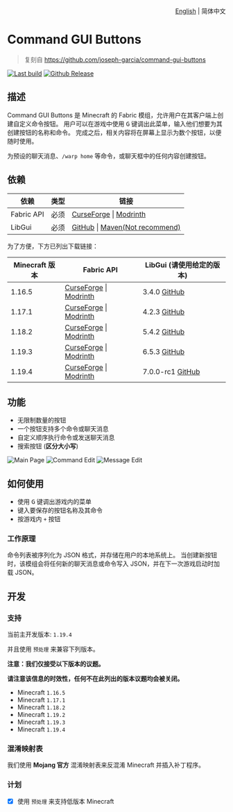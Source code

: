 <div align="right">
  <a title="English" href="./README.md">English</a>
  |
  简体中文
</div>

# Command GUI Buttons

> 复刻自 https://github.com/joseph-garcia/command-gui-buttons

[![Last build](https://img.shields.io/github/actions/workflow/status/MSDNicrosoft/Command-GUI-Buttons/Build.yml?label=Last%20build&style=flat-square)](https://github.com/MSDNicrosoft/Command-GUI-Buttons/actions/workflows/Build.yml)
[![Github Release](https://img.shields.io/github/v/release/MSDNicrosoft/Command-GUI-Buttons?label=Github%20Release&style=flat-square)](https://github.com/MSDNicrosoft/Command-GUI-Buttons/releases)

## 描述

Command GUI Buttons 是 Minecraft 的 Fabric 模组，允许用户在其客户端上创建自定义命令按钮。
用户可以在游戏中使用 <kbd>G</kbd> 键调出此菜单，输入他们想要为其创建按钮的名称和命令。
完成之后，相关内容将在屏幕上显示为数个按钮，以便随时使用。

为预设的聊天消息、`/warp home` 等命令，或聊天框中的任何内容创建按钮。

## 依赖

| 依赖         | 类型 | 链接                                                                                                                                                             |
|------------|----|----------------------------------------------------------------------------------------------------------------------------------------------------------------|
| Fabric API | 必须 | [CurseForge](https://www.curseforge.com/minecraft/mc-mods/fabric-api) \| [Modrinth](https://modrinth.com/mod/fabric-api/)                                      | 
| LibGui     | 必须 | [GitHub](https://github.com/CottonMC/LibGui/releases) \| [Maven(Not recommend)](https://server.bbkr.space/artifactory/libs-release/io/github/cottonmc/LibGui/) |

为了方便，下方已列出下载链接：

| Minecraft 版本 | Fabric API                                                                                                                                                      | LibGui (**请使用给定的版本**)                                                          |
|--------------|-----------------------------------------------------------------------------------------------------------------------------------------------------------------|--------------------------------------------------------------------------------|
| 1.16.5       | [CurseForge](https://www.curseforge.com/minecraft/mc-mods/fabric-api/files?version=1.16.5) \| [Modrinth](https://modrinth.com/mod/fabric-api/versions?g=1.16.5) | 3.4.0 [GitHub](https://github.com/CottonMC/LibGui/releases/tag/3.4.0)          |
| 1.17.1       | [CurseForge](https://www.curseforge.com/minecraft/mc-mods/fabric-api/files?version=1.17.1) \| [Modrinth](https://modrinth.com/mod/fabric-api/versions?g=1.17.1) | 4.2.3 [GitHub](https://github.com/CottonMC/LibGui/releases/tag/4.2.3)          |
| 1.18.2       | [CurseForge](https://www.curseforge.com/minecraft/mc-mods/fabric-api/files?version=1.18.2) \| [Modrinth](https://modrinth.com/mod/fabric-api/versions?g=1.18.2) | 5.4.2 [GitHub](https://github.com/CottonMC/LibGui/releases/tag/5.4.2)          |
| 1.19.3       | [CurseForge](https://www.curseforge.com/minecraft/mc-mods/fabric-api/files?version=1.19.3) \| [Modrinth](https://modrinth.com/mod/fabric-api/versions?g=1.19.3) | 6.5.3 [GitHub](https://github.com/CottonMC/LibGui/releases/tag/6.5.3)          |
| 1.19.4       | [CurseForge](https://www.curseforge.com/minecraft/mc-mods/fabric-api/files?version=1.19.4) \| [Modrinth](https://modrinth.com/mod/fabric-api/versions?g=1.19.4) | 7.0.0-rc1 [GitHub](https://github.com/CottonMC/LibGui/releases/tag/7.0.0-rc.1) |

## 功能

- 无限制数量的按钮
- 一个按钮支持多个命令或聊天消息
- 自定义顺序执行命令或发送聊天消息
- 搜索按钮 (**区分大小写**)

![Main Page](./.github/preview/main_page.png)
![Command Edit](./.github/preview/command.png)
![Message Edit](.github/preview/message.png)

## 如何使用

- 使用 <kbd>G</kbd> 键调出游戏内的菜单
- 键入要保存的按钮名称及其命令
- 按游戏内 `+` 按钮

### 工作原理

命令列表被序列化为 JSON 格式，并存储在用户的本地系统上。
当创建新按钮时，该模组会将任何新的聊天消息或命令写入 JSON，并在下一次游戏启动时加载 JSON。

## 开发

### 支持

当前主开发版本: `1.19.4`

并且使用 `预处理` 来兼容下列版本。

**注意：我们仅接受以下版本的议题。**

**请注意该信息的时效性，任何不在此列出的版本议题均会被关闭。**

- Minecraft `1.16.5`
- Minecraft `1.17.1`
- Minecraft `1.18.2`
- Minecraft `1.19.2`
- Minecraft `1.19.3`
- Minecraft `1.19.4`

### 混淆映射表

我们使用 **Mojang 官方** 混淆映射表来反混淆 Minecraft 并插入补丁程序。

### 计划

- [x] 使用 `预处理` 来支持低版本 Minecraft